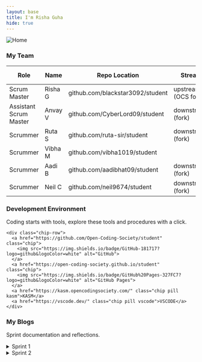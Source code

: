 ```yaml
---
layout: base
title: I'm Risha Guha
hide: true
---
```


<img src="{{ site.baseurl }}/images/00_rg_imgs/home.png" alt="Home">


<h3> My Team </h3>

| Role                   | Name     | Repo Location                                     | Stream                | Repo Name |
|------------------------|----------|---------------------------------------------------|-----------------------|-----------|
| Scrum Master           | Risha G  | github.com/blackstar3092/student                        | upstream (OCS fork)   | student   |
| Assistant Scrum Master| Anvay V  | github.com/CyberLord09/student                    | downstream (fork)     | student   |
| Scrummer               | Ruta S   | github.com/ruta-sir/student                      | downstream (fork)     | student   |
| Scrummer               | Vibha M  | github.com/vibha1019/student                                   |                       |           |
| Scrummer               | Aadi B   | github.com/aadibhat09/student                    | downstream (fork)     | student   |
| Scrummer               | Neil C   | github.com/neil9674/student                      | downstream (fork)     | student   |


<div class="glass-grid">
  <!-- Card 1: Development Environment -->
  <section class="glass-panel card-lg">
    <h3>Development Environment</h3>
    <p class="muted">Coding starts with tools, explore these tools and procedures with a click.</p>

    <div class="chip-row">
      <a href="https://github.com/Open-Coding-Society/student" class="chip">
        <img src="https://img.shields.io/badge/GitHub-181717?logo=github&logoColor=white" alt="GitHub">
      </a>
      <a href="https://open-coding-society.github.io/student" class="chip">
        <img src="https://img.shields.io/badge/GitHub%20Pages-327FC7?logo=github&logoColor=white" alt="GitHub Pages">
      </a>
      <a href="https://kasm.opencodingsociety.com/" class="chip pill kasm">KASM</a>
      <a href="https://vscode.dev/" class="chip pill vscode">VSCODE</a>
    </div>
  </section>

  <!-- Card 2: My Blogs -->
  <section class="glass-panel card-lg">
    <h3>My Blogs</h3>
    <p class="muted">Sprint documentation and reflections.</p>
    <details class="glass-accordion">
      <summary>Sprint 1</summary>
      <ul class="link-list">
        <li><a href="{{site.baseurl}}/sprint/1/tools">Tools Setup</a></li>
        <li><a href="{{site.baseurl}}/sprint/1/agile">Agile Methodology: A Mermaid-Based Overview and Manifesto Evidence</a></li>
        <li><a href="{{site.baseurl}}/sprint/1/lxd">Learning Experience Design: Feedback and Iteration</a></li>
        <li><a href="{{site.baseurl}}/sprint/1/javascript">JavaScript Frontend Basics and AI Evidence</a></li>
        <li><a href="{{site.baseurl}}/sprint/1/grading">Grading Issues</a></li>
      </ul>
    </details>
    <details class="glass-accordion">
      <summary>Sprint 2</summary>
      <ul class="link-list">
        <li><a href="{{site.baseurl}}/csa/unit_01/1_1">1.1 Intro to Algorithms and Programs</a></li>
        <li><a href="{{site.baseurl}}/csa/unit_01/1_2">1.2 Variables and Data Types</a></li>
        <li><a href="{{site.baseurl}}/csa/unit_01/1_5">1.5 Data Casting</a></li>
        <li><a href="{{site.baseurl}}/csa/unit_01/1_6_hw">1.6 Compound Assignment Operators</a></li>
        <li><a href="{{site.baseurl}}/csa/unit_01/1_7/homework">1.7 APIs and Libraries</a></li>
        <li><a href="{{site.baseurl}}/csa/unit_01/1_8">1.8 Documentation</a></li>
        <li><a href="{{site.baseurl}}/csa/unit_01/1_9_hw">1.9 Method Signatures</a></li>
        <li><a href="{{site.baseurl}}/csa/unit_01/1_10/homework">1.10 Calling Class Methods</a></li>
        <li><a href="{{site.baseurl}}/csa/unit_01/1_11">1.11 Math Class</a></li>
        <li><a href="{{site.baseurl}}/csa/unit_01/1_12">1.12 Classes and Objects</a></li>
        <li><a href="{{site.baseurl}}/csa/unit_01/1_13/homework">1.13 Object Creation and Storage</a></li>
        <li><a href="{{site.baseurl}}/csa/unit_01/1_14">1.14 Creating Instance Methods</a></li>
      </ul>
    </details>
  </section>
</div>


<script src="https://utteranc.es/client.js"
        repo="blackstar3092/risha_guha_2026"
        issue-term="pathname"
        theme="preferred-color-scheme"
        crossorigin="anonymous"
        async>
</script>